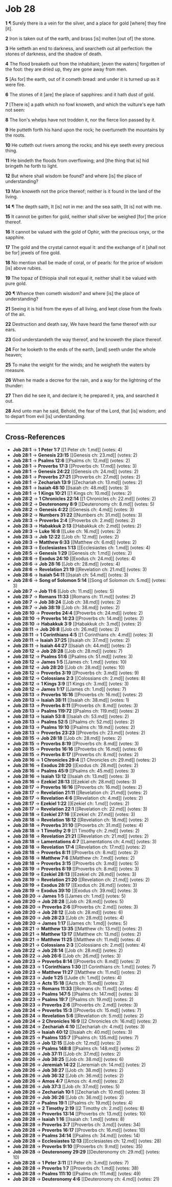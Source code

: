 # Job 28

**1** ¶ Surely there is a vein for the silver, and a place for gold [where] they fine [it].

**2** Iron is taken out of the earth, and brass [is] molten [out of] the stone.

**3** He setteth an end to darkness, and searcheth out all perfection: the stones of darkness, and the shadow of death.

**4** The flood breaketh out from the inhabitant; [even the waters] forgotten of the foot: they are dried up, they are gone away from men.

**5** [As for] the earth, out of it cometh bread: and under it is turned up as it were fire.

**6** The stones of it [are] the place of sapphires: and it hath dust of gold.

**7** [There is] a path which no fowl knoweth, and which the vulture's eye hath not seen:

**8** The lion's whelps have not trodden it, nor the fierce lion passed by it.

**9** He putteth forth his hand upon the rock; he overturneth the mountains by the roots.

**10** He cutteth out rivers among the rocks; and his eye seeth every precious thing.

**11** He bindeth the floods from overflowing; and [the thing that is] hid bringeth he forth to light.

**12** But where shall wisdom be found? and where [is] the place of understanding?

**13** Man knoweth not the price thereof; neither is it found in the land of the living.

**14** ¶ The depth saith, It [is] not in me: and the sea saith, [It is] not with me.

**15** It cannot be gotten for gold, neither shall silver be weighed [for] the price thereof.

**16** It cannot be valued with the gold of Ophir, with the precious onyx, or the sapphire.

**17** The gold and the crystal cannot equal it: and the exchange of it [shall not be for] jewels of fine gold.

**18** No mention shall be made of coral, or of pearls: for the price of wisdom [is] above rubies.

**19** The topaz of Ethiopia shall not equal it, neither shall it be valued with pure gold.

**20** ¶ Whence then cometh wisdom? and where [is] the place of understanding?

**21** Seeing it is hid from the eyes of all living, and kept close from the fowls of the air.

**22** Destruction and death say, We have heard the fame thereof with our ears.

**23** God understandeth the way thereof, and he knoweth the place thereof.

**24** For he looketh to the ends of the earth, [and] seeth under the whole heaven;

**25** To make the weight for the winds; and he weigheth the waters by measure.

**26** When he made a decree for the rain, and a way for the lightning of the thunder:

**27** Then did he see it, and declare it; he prepared it, yea, and searched it out.

**28** And unto man he said, Behold, the fear of the Lord, that [is] wisdom; and to depart from evil [is] understanding.

---

## Cross-References

- **Job 28:1** → **1 Peter 1:7** [[1 Peter ch: 1.md]] (votes: 4)
- **Job 28:1** → **Genesis 23:15** [[Genesis ch: 23.md]] (votes: 2)
- **Job 28:1** → **Psalms 12:6** [[Psalms ch: 12.md]] (votes: 2)
- **Job 28:1** → **Proverbs 17:3** [[Proverbs ch: 17.md]] (votes: 3)
- **Job 28:1** → **Genesis 24:22** [[Genesis ch: 24.md]] (votes: 2)
- **Job 28:1** → **Proverbs 27:21** [[Proverbs ch: 27.md]] (votes: 2)
- **Job 28:1** → **Zechariah 13:9** [[Zechariah ch: 13.md]] (votes: 2)
- **Job 28:1** → **Isaiah 48:10** [[Isaiah ch: 48.md]] (votes: 3)
- **Job 28:1** → **1 Kings 10:21** [[1 Kings ch: 10.md]] (votes: 2)
- **Job 28:2** → **1 Chronicles 22:14** [[1 Chronicles ch: 22.md]] (votes: 2)
- **Job 28:2** → **Deuteronomy 8:9** [[Deuteronomy ch: 8.md]] (votes: 5)
- **Job 28:2** → **Genesis 4:22** [[Genesis ch: 4.md]] (votes: 3)
- **Job 28:2** → **Numbers 31:22** [[Numbers ch: 31.md]] (votes: 3)
- **Job 28:3** → **Proverbs 2:4** [[Proverbs ch: 2.md]] (votes: 2)
- **Job 28:3** → **Habakkuk 2:13** [[Habakkuk ch: 2.md]] (votes: 2)
- **Job 28:3** → **Luke 16:8** [[Luke ch: 16.md]] (votes: 2)
- **Job 28:3** → **Job 12:22** [[Job ch: 12.md]] (votes: 2)
- **Job 28:3** → **Matthew 6:33** [[Matthew ch: 6.md]] (votes: 2)
- **Job 28:3** → **Ecclesiastes 1:13** [[Ecclesiastes ch: 1.md]] (votes: 4)
- **Job 28:5** → **Genesis 1:29** [[Genesis ch: 1.md]] (votes: 2)
- **Job 28:6** → **Exodus 24:10** [[Exodus ch: 24.md]] (votes: 4)
- **Job 28:6** → **Job 28:16** [[Job ch: 28.md]] (votes: 4)
- **Job 28:6** → **Revelation 21:19** [[Revelation ch: 21.md]] (votes: 3)
- **Job 28:6** → **Isaiah 54:11** [[Isaiah ch: 54.md]] (votes: 3)
- **Job 28:6** → **Song of Solomon 5:14** [[Song of Solomon ch: 5.md]] (votes: 3)
- **Job 28:7** → **Job 11:6** [[Job ch: 11.md]] (votes: 5)
- **Job 28:7** → **Romans 11:33** [[Romans ch: 11.md]] (votes: 2)
- **Job 28:7** → **Job 38:24** [[Job ch: 38.md]] (votes: 2)
- **Job 28:7** → **Job 38:19** [[Job ch: 38.md]] (votes: 2)
- **Job 28:10** → **Proverbs 24:4** [[Proverbs ch: 24.md]] (votes: 2)
- **Job 28:10** → **Proverbs 14:23** [[Proverbs ch: 14.md]] (votes: 2)
- **Job 28:10** → **Habakkuk 3:9** [[Habakkuk ch: 3.md]] (votes: 2)
- **Job 28:11** → **Job 26:8** [[Job ch: 26.md]] (votes: 2)
- **Job 28:11** → **1 Corinthians 4:5** [[1 Corinthians ch: 4.md]] (votes: 3)
- **Job 28:11** → **Isaiah 37:25** [[Isaiah ch: 37.md]] (votes: 2)
- **Job 28:11** → **Isaiah 44:27** [[Isaiah ch: 44.md]] (votes: 2)
- **Job 28:12** → **Job 28:28** [[Job ch: 28.md]] (votes: 7)
- **Job 28:12** → **Psalms 51:6** [[Psalms ch: 51.md]] (votes: 3)
- **Job 28:12** → **James 1:5** [[James ch: 1.md]] (votes: 10)
- **Job 28:12** → **Job 28:20** [[Job ch: 28.md]] (votes: 10)
- **Job 28:12** → **Proverbs 3:19** [[Proverbs ch: 3.md]] (votes: 9)
- **Job 28:12** → **Colossians 2:3** [[Colossians ch: 2.md]] (votes: 8)
- **Job 28:12** → **1 Kings 3:9** [[1 Kings ch: 3.md]] (votes: 3)
- **Job 28:12** → **James 1:17** [[James ch: 1.md]] (votes: 7)
- **Job 28:13** → **Proverbs 16:16** [[Proverbs ch: 16.md]] (votes: 2)
- **Job 28:13** → **Isaiah 38:11** [[Isaiah ch: 38.md]] (votes: 1)
- **Job 28:13** → **Proverbs 8:11** [[Proverbs ch: 8.md]] (votes: 3)
- **Job 28:13** → **Psalms 119:72** [[Psalms ch: 119.md]] (votes: 2)
- **Job 28:13** → **Isaiah 53:8** [[Isaiah ch: 53.md]] (votes: 2)
- **Job 28:13** → **Psalms 52:5** [[Psalms ch: 52.md]] (votes: 2)
- **Job 28:13** → **Psalms 19:10** [[Psalms ch: 19.md]] (votes: 2)
- **Job 28:13** → **Proverbs 23:23** [[Proverbs ch: 23.md]] (votes: 2)
- **Job 28:15** → **Job 28:18** [[Job ch: 28.md]] (votes: 2)
- **Job 28:15** → **Proverbs 8:19** [[Proverbs ch: 8.md]] (votes: 3)
- **Job 28:15** → **Proverbs 16:16** [[Proverbs ch: 16.md]] (votes: 6)
- **Job 28:15** → **Proverbs 8:17** [[Proverbs ch: 8.md]] (votes: 2)
- **Job 28:16** → **1 Chronicles 29:4** [[1 Chronicles ch: 29.md]] (votes: 2)
- **Job 28:16** → **Exodus 28:20** [[Exodus ch: 28.md]] (votes: 2)
- **Job 28:16** → **Psalms 45:9** [[Psalms ch: 45.md]] (votes: 3)
- **Job 28:16** → **Isaiah 13:12** [[Isaiah ch: 13.md]] (votes: 3)
- **Job 28:16** → **Ezekiel 28:13** [[Ezekiel ch: 28.md]] (votes: 3)
- **Job 28:17** → **Proverbs 16:16** [[Proverbs ch: 16.md]] (votes: 2)
- **Job 28:17** → **Revelation 21:11** [[Revelation ch: 21.md]] (votes: 2)
- **Job 28:17** → **Revelation 4:6** [[Revelation ch: 4.md]] (votes: 2)
- **Job 28:17** → **Ezekiel 1:22** [[Ezekiel ch: 1.md]] (votes: 2)
- **Job 28:17** → **Revelation 22:1** [[Revelation ch: 22.md]] (votes: 3)
- **Job 28:18** → **Ezekiel 27:16** [[Ezekiel ch: 27.md]] (votes: 3)
- **Job 28:18** → **Revelation 18:12** [[Revelation ch: 18.md]] (votes: 2)
- **Job 28:18** → **Proverbs 31:10** [[Proverbs ch: 31.md]] (votes: 4)
- **Job 28:18** → **1 Timothy 2:9** [[1 Timothy ch: 2.md]] (votes: 2)
- **Job 28:18** → **Revelation 21:21** [[Revelation ch: 21.md]] (votes: 2)
- **Job 28:18** → **Lamentations 4:7** [[Lamentations ch: 4.md]] (votes: 3)
- **Job 28:18** → **Revelation 17:4** [[Revelation ch: 17.md]] (votes: 2)
- **Job 28:18** → **Proverbs 8:11** [[Proverbs ch: 8.md]] (votes: 2)
- **Job 28:18** → **Matthew 7:6** [[Matthew ch: 7.md]] (votes: 2)
- **Job 28:18** → **Proverbs 3:15** [[Proverbs ch: 3.md]] (votes: 5)
- **Job 28:19** → **Proverbs 8:19** [[Proverbs ch: 8.md]] (votes: 3)
- **Job 28:19** → **Ezekiel 28:13** [[Ezekiel ch: 28.md]] (votes: 3)
- **Job 28:19** → **Revelation 21:20** [[Revelation ch: 21.md]] (votes: 2)
- **Job 28:19** → **Exodus 28:17** [[Exodus ch: 28.md]] (votes: 3)
- **Job 28:19** → **Exodus 39:10** [[Exodus ch: 39.md]] (votes: 3)
- **Job 28:20** → **James 1:5** [[James ch: 1.md]] (votes: 5)
- **Job 28:20** → **Job 28:28** [[Job ch: 28.md]] (votes: 5)
- **Job 28:20** → **Proverbs 2:6** [[Proverbs ch: 2.md]] (votes: 3)
- **Job 28:20** → **Job 28:12** [[Job ch: 28.md]] (votes: 6)
- **Job 28:20** → **Job 28:23** [[Job ch: 28.md]] (votes: 4)
- **Job 28:20** → **James 1:17** [[James ch: 1.md]] (votes: 5)
- **Job 28:21** → **Matthew 13:35** [[Matthew ch: 13.md]] (votes: 2)
- **Job 28:21** → **Matthew 13:17** [[Matthew ch: 13.md]] (votes: 2)
- **Job 28:21** → **Matthew 11:25** [[Matthew ch: 11.md]] (votes: 4)
- **Job 28:21** → **Colossians 2:3** [[Colossians ch: 2.md]] (votes: 4)
- **Job 28:22** → **Job 28:14** [[Job ch: 28.md]] (votes: 2)
- **Job 28:22** → **Job 26:6** [[Job ch: 26.md]] (votes: 3)
- **Job 28:23** → **Proverbs 8:14** [[Proverbs ch: 8.md]] (votes: 2)
- **Job 28:23** → **1 Corinthians 1:30** [[1 Corinthians ch: 1.md]] (votes: 7)
- **Job 28:23** → **Matthew 11:27** [[Matthew ch: 11.md]] (votes: 2)
- **Job 28:23** → **Jude 1:25** [[Jude ch: 1.md]] (votes: 4)
- **Job 28:23** → **Acts 15:18** [[Acts ch: 15.md]] (votes: 2)
- **Job 28:23** → **Romans 11:33** [[Romans ch: 11.md]] (votes: 4)
- **Job 28:23** → **Psalms 147:5** [[Psalms ch: 147.md]] (votes: 3)
- **Job 28:23** → **Psalms 19:7** [[Psalms ch: 19.md]] (votes: 2)
- **Job 28:23** → **Proverbs 2:6** [[Proverbs ch: 2.md]] (votes: 3)
- **Job 28:24** → **Proverbs 15:3** [[Proverbs ch: 15.md]] (votes: 7)
- **Job 28:24** → **Revelation 5:6** [[Revelation ch: 5.md]] (votes: 2)
- **Job 28:24** → **2 Chronicles 16:9** [[2 Chronicles ch: 16.md]] (votes: 2)
- **Job 28:24** → **Zechariah 4:10** [[Zechariah ch: 4.md]] (votes: 3)
- **Job 28:25** → **Isaiah 40:12** [[Isaiah ch: 40.md]] (votes: 3)
- **Job 28:25** → **Psalms 135:7** [[Psalms ch: 135.md]] (votes: 7)
- **Job 28:25** → **Job 12:15** [[Job ch: 12.md]] (votes: 2)
- **Job 28:26** → **Psalms 148:8** [[Psalms ch: 148.md]] (votes: 2)
- **Job 28:26** → **Job 37:11** [[Job ch: 37.md]] (votes: 2)
- **Job 28:26** → **Job 38:25** [[Job ch: 38.md]] (votes: 6)
- **Job 28:26** → **Jeremiah 14:22** [[Jeremiah ch: 14.md]] (votes: 2)
- **Job 28:26** → **Job 38:27** [[Job ch: 38.md]] (votes: 2)
- **Job 28:26** → **Job 36:32** [[Job ch: 36.md]] (votes: 2)
- **Job 28:26** → **Amos 4:7** [[Amos ch: 4.md]] (votes: 2)
- **Job 28:26** → **Job 37:3** [[Job ch: 37.md]] (votes: 5)
- **Job 28:26** → **Zechariah 10:1** [[Zechariah ch: 10.md]] (votes: 3)
- **Job 28:26** → **Job 36:26** [[Job ch: 36.md]] (votes: 2)
- **Job 28:27** → **Psalms 19:1** [[Psalms ch: 19.md]] (votes: 4)
- **Job 28:28** → **2 Timothy 2:19** [[2 Timothy ch: 2.md]] (votes: 8)
- **Job 28:28** → **Proverbs 13:14** [[Proverbs ch: 13.md]] (votes: 10)
- **Job 28:28** → **Isaiah 1:16** [[Isaiah ch: 1.md]] (votes: 8)
- **Job 28:28** → **Proverbs 3:7** [[Proverbs ch: 3.md]] (votes: 34)
- **Job 28:28** → **Proverbs 16:17** [[Proverbs ch: 16.md]] (votes: 10)
- **Job 28:28** → **Psalms 34:14** [[Psalms ch: 34.md]] (votes: 14)
- **Job 28:28** → **Ecclesiastes 12:13** [[Ecclesiastes ch: 12.md]] (votes: 28)
- **Job 28:28** → **Proverbs 9:10** [[Proverbs ch: 9.md]] (votes: 35)
- **Job 28:28** → **Deuteronomy 29:29** [[Deuteronomy ch: 29.md]] (votes: 10)
- **Job 28:28** → **1 Peter 3:11** [[1 Peter ch: 3.md]] (votes: 7)
- **Job 28:28** → **Proverbs 1:7** [[Proverbs ch: 1.md]] (votes: 38)
- **Job 28:28** → **Psalms 111:10** [[Psalms ch: 111.md]] (votes: 49)
- **Job 28:28** → **Deuteronomy 4:6** [[Deuteronomy ch: 4.md]] (votes: 21)
